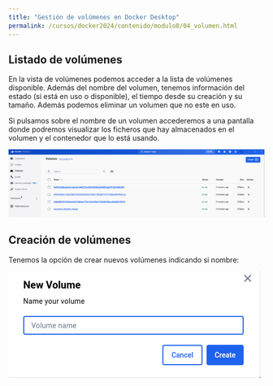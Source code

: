 ```yaml
---
title: "Gestión de volúmenes en Docker Desktop"
permalink: /cursos/docker2024/contenido/modulo8/04_volumen.html
---
```


## Listado de volúmenes

En la vista de volúmenes podemos acceder a la lista de volúmenes disponible. Además del nombre del volumen, tenemos información del estado (si está en uso o disponible), el tiempo desde su creación y su tamaño. Además podemos eliminar un volumen que no este en uso.

Si pulsamos sobre el nombre de un volumen accederemos a una pantalla donde podremos visualizar los ficheros que hay almacenados en el volumen y el contenedor que lo está usando.

![volumen](img/volumen1.png)

## Creación de volúmenes

Tenemos la opción de crear nuevos volúmenes indicando si nombre:

![volumen](img/volumen2.png)
